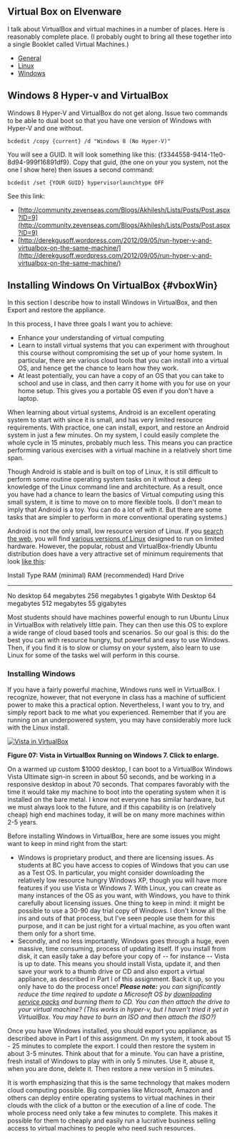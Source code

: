 Virtual Box on Elvenware
------------------------

I talk about VirtualBox and virtual machines in a number of places. Here is
reasonably complete place. (I probably ought to bring all these together
into a single Booklet called Virtual Machines.)

-   [General](../../development/cloud/virtualization.html)
-   [Linux](../linux/VirtualBox.html)
-   [Windows](#vboxWin)

Windows 8 Hyper-v and VirtualBox
--------------------------------

Windows 8 Hyper-V and VirtualBox do not get along. Issue two commands to
be able to dual boot so that you have one version of Windows with
Hyper-V and one without.

    bcdedit /copy {current} /d "Windows 8 (No Hyper-V)" 

You will see a GUID. It will look something like this:
{f3344558-9414-11e0-8d94-999f16891df9}. Copy that guid, (the one on your
you system, not the one I show here) then issues a second command:

    bcdedit /set {YOUR GUID} hypervisorlaunchtype OFF 

See this link:

-   [http://community.zevenseas.com/Blogs/Akhilesh/Lists/Posts/Post.aspx?ID=9](http://community.zevenseas.com/Blogs/Akhilesh/Lists/Posts/Post.aspx?ID=9)
-   [http://derekgusoff.wordpress.com/2012/09/05/run-hyper-v-and-virtualbox-on-the-same-machine/](http://derekgusoff.wordpress.com/2012/09/05/run-hyper-v-and-virtualbox-on-the-same-machine/)

Installing Windows On VirtualBox {#vboxWin}
--------------------------------

In this section I describe how to install Windows in VirtualBox, and
then Export and restore the appliance.

In this process, I have three goals I want you to achieve:

-   Enhance your understanding of virtual computing
-   Learn to install virtual systems that you can experiment with
    throughout this course without compromising the set up of your home
    system. In particular, there are various cloud tools that you can
    install into a virtual OS, and hence get the chance to learn how
    they work.
-   At least potentially, you can have a copy of an OS that you can take
    to school and use in class, and then carry it home with you for use
    on your home setup. This gives you a portable OS even if you don't
    have a laptop.

When learning about virtual systems, Android is an excellent operating
system to start with since it is small, and has very limited resource
requirements. With practice, one can install, export, and restore an
Android system in just a few minutes. On my system, I could easily
complete the whole cycle in 15 minutes, probably much less. This means
you can practice performing various exercises with a virtual machine in
a relatively short time span.

Though Android is stable and is built on top of Linux, it is still
difficult to perform some routine operating system tasks on it without a
deep knowledge of the Linux command line and architecture. As a result,
once you have had a chance to learn the basics of Virtual computing
using this small system, it is time to move on to more flexible tools.
(I don't mean to imply that Android is a toy. You can do a lot of with
it. But there are some tasks that are simpler to perform in more
conventional operating systems.)

Android is not the only small, low resource version of Linux. If you
[search the
web](http://www.techradar.com/news/software/operating-systems/10-best-linux-distros-for-2011-704584),
you will find [various versions of Linux](http://distrowatch.com/)
designed to run on limited hardware. However, the popular, robust and
VirtualBox-friendly Ubuntu distribution does have a very attractive set
of minimum requirements that look [like
this](https://help.ubuntu.com/11.10/installation-guide/i386/minimum-hardware-reqts.html):

  Install Type   RAM (minimal)   RAM (recommended)   Hard Drive
  -------------- --------------- ------------------- --------------
  No desktop     64 megabytes    256 megabytes       1 gigabyte
  With Desktop   64 megabytes    512 megabytes       55 gigabytes

Most students should have machines powerful enough to run Ubuntu Linux
in VirtualBox with relatively little pain. They can then use this OS to
explore a wide range of cloud based tools and scenarios. So our goal is
this: do the best you can with resource hungry, but powerful and easy to
use Windows. Then, if you find it is to slow or clumsy on your system,
also learn to use Linux for some of the tasks wel will perform in this
course.

### Installing Windows

If you have a fairly powerful machine, Windows runs well in VirtualBox.
I recognize, however, that not everyone in class has a machine of
sufficient power to make this a practical option. Nevertheless, I want
you to try, and simply report back to me what you experienced. Remember
that if you are running on an underpowered system, you may have
considerably more luck with the Linux install.

[![Vista in VirtualBox](images/VirtualBoxExportAndroid07Smaller.png)](images/VirtualBoxExportAndroid07.png)

**Figure 07: Vista in VirtualBox Running on Windows 7. Click to
enlarge.**

On a warmed up custom \$1000 desktop, I can boot to a VirtualBox Windows
Vista Ultimate sign-in screen in about 50 seconds, and be working in a
responsive desktop in about 70 seconds. That compares favorably with the
time it would take my machine to boot into the operating system when it
is installed on the bare metal. I know not everyone has similar
hardware, but we must always look to the future, and if this capability
is on (relatively cheap) high end machines today, it will be on many
more machines within 2-5 years.

Before installing Windows in VirtualBox, here are some issues you might
want to keep in mind right from the start:

-   Windows is proprietary product, and there are licensing issues. As
    students at BC you have access to copies of Windows that you can use
    as a Test OS. In particular, you might consider downloading the
    relatively low resource hungry Windows XP, though you will have more
    features if you use Vista or Windows 7. With Linux, you can create
    as many instances of the OS as you want, with Windows, you have to
    think carefully about licensing issues. One thing to keep in mind:
    it might be possible to use a 30-90 day trial copy of Windows. I
    don't know all the ins and outs of that process, but I've seen
    people use them for this purpose, and it can be just right for a
    virtual machine, as you often want them only for a short time.
-   Secondly, and no less importantly, Windows goes through a huge, even
    massive, time consuming, process of updating itself. If you install
    from disk, it can easily take a day before your copy of -- for
    instance -- Vista is up to date. This means you should install
    Vista, update it, and then save your work to a thumb drive or CD and
    also export a virtual appliance, as described in Part I of this
    assignment. Back it up, so you only have to do the process once!
    ***Please note:*** *you can significantly reduce the time reqired to
    update a Microsoft OS by [downloading service
    packs](http://windows.microsoft.com/en-US/windows/downloads/service-packs)
    and burning them to CD. You can then attach the drive to your
    virtual machine? (This works in hyper-v, but I haven't tried it yet
    in VirtualBox. You may have to burn an ISO and then attach the
    ISO?)*

Once you have Windows installed, you should export you appliance, as
described above in Part I of this assignment. On my system, it took
about 15 - 25 minutes to complete the export. I could then restore the
system in about 3-5 minutes. Think about that for a minute. You can have
a pristine, fresh install of Windows to play with in only 5 minutes. Use
it, abuse it, when you are done, delete it. Then restore a new version
in 5 minutes.

It is worth emphasizing that this is the same technology that makes
modern cloud computing possible. Big companies like Microsoft, Amazon
and others can deploy entire operating systems to virtual machines in
their clouds with the click of a button or the execution of a line of
code. The whole process need only take a few minutes to complete. This
makes it possible for them to cheaply and easily run a lucrative
business selling access to virtual machines to people who need such
resources.
